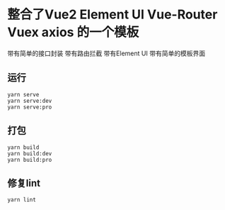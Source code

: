 # 整合了Vue2 Element UI Vue-Router Vuex axios 的一个模板

带有简单的接口封装
带有路由拦截
带有Element UI
带有简单的模板界面

## 运行
```
yarn serve
yarn serve:dev
yarn serve:pro
```

## 打包
```
yarn build
yarn build:dev
yarn build:pro
```

## 修复lint
```
yarn lint
```
